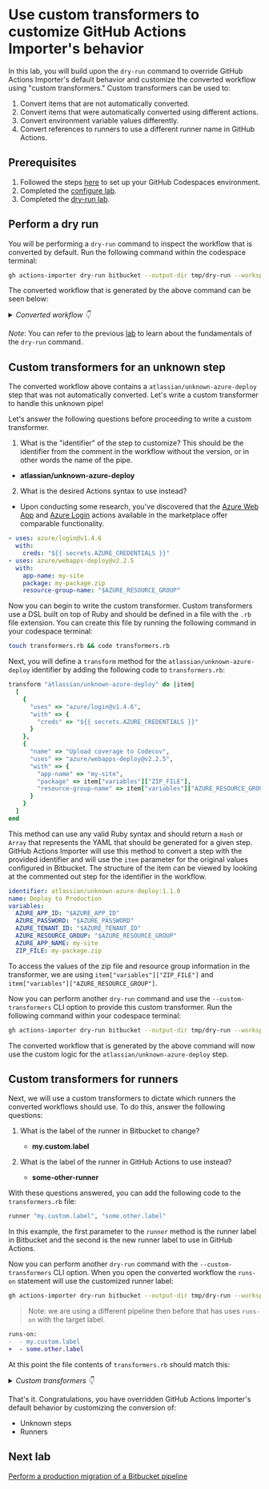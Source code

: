 # Use custom transformers to customize GitHub Actions Importer's behavior

In this lab, you will build upon the `dry-run` command to override GitHub Actions Importer's default behavior and customize the converted workflow using "custom transformers." Custom transformers can be used to:

1. Convert items that are not automatically converted.
2. Convert items that were automatically converted using different actions.
3. Convert environment variable values differently.
4. Convert references to runners to use a different runner name in GitHub Actions.

## Prerequisites

1. Followed the steps [here](./readme.md#configure-your-codespace) to set up your GitHub Codespaces environment.
2. Completed the [configure lab](./1-configure.md#configuring-credentials).
3. Completed the [dry-run lab](./4-dry-run.md).

## Perform a dry run

You will be performing a `dry-run` command to inspect the workflow that is converted by default. Run the following command within the codespace terminal:

```bash
gh actions-importer dry-run bitbucket --output-dir tmp/dry-run --workspace actions-importer --repository node-deploy --source-file-path ./bitbucket/bootstrap/source_files/node_deploy.yml
```

The converted workflow that is generated by the above command can be seen below:

<details>
  <summary><em>Converted workflow 👇</em></summary>

```yaml
name: default
on:
  push:
jobs:
  step_job_1:
    runs-on: ubuntu-latest
    container:
      image: node:16
    steps:
    - uses: actions/checkout@v3.6.0
    - name: Build and Test
      run: |-
        npm install
        npm test
        apt update && apt install zip
        zip -r app-${{ github.run_number }}.zip . -x *.git* bitbucket-pipelines.yml
    - name: Code linting
      run: |-
        npm install eslint
        npx eslint .
#     # This item has no matching transformer
#     - identifier: atlassian/unknown-azure-deploy:1.1.0
#       name: Deploy to Production
#       variables:
#         AZURE_APP_ID: "$AZURE_APP_ID"
#         AZURE_PASSWORD: "$AZURE_PASSWORD"
#         AZURE_TENANT_ID: "$AZURE_TENANT_ID"
#         AZURE_RESOURCE_GROUP: "$AZURE_RESOURCE_GROUP"
#         AZURE_APP_NAME: my-site
#         ZIP_FILE: my-package.zip
    - uses: actions/upload-artifact@v3.1.1
      with:
        name: step_job_1
        path: "*.zip"
```

</details>

_Note_: You can refer to the previous [lab](./4-dry-run.md) to learn about the fundamentals of the `dry-run` command.

## Custom transformers for an unknown step

The converted workflow above contains a `atlassian/unknown-azure-deploy` step that was not automatically converted.  Let's write a custom transformer to handle this unknown pipe!

Let's answer the following questions before proceeding to write a custom transformer.

1) What is the "identifier" of the step to customize? This should be the identifier from the comment in the workflow without the version, or in other words the name of the pipe.
  - __atlassian/unknown-azure-deploy__

2) What is the desired Actions syntax to use instead?
  - Upon conducting some research, you've discovered that the [Azure Web App](https://github.com/marketplace/actions/azure-webapp) and [Azure Login](https://github.com/marketplace/actions/azure-login) actions available in the marketplace offer comparable functionality.

  ```yaml
  - uses: azure/login@v1.4.6
    with:
      creds: "${{ secrets.AZURE_CREDENTIALS }}"
  - uses: azure/webapps-deploy@v2.2.5
    with:
      app-name: my-site
      package: my-package.zip
      resource-group-name: "$AZURE_RESOURCE_GROUP"
  ```

  Now you can begin to write the custom transformer. Custom transformers use a DSL built on top of Ruby and should be defined in a file with the `.rb` file extension. You can create this file by running the following command in your codespace terminal:

  ```bash
  touch transformers.rb && code transformers.rb
  ```

  Next, you will define a `transform` method for the `atlassian/unknown-azure-deploy` identifier by adding the following code to `transformers.rb`:

  ```ruby
  transform "atlassian/unknown-azure-deploy" do |item|
    [
      {
        "uses" => "azure/login@v1.4.6",
        "with" => {
          "creds" => "${{ secrets.AZURE_CREDENTIALS }}"
        }
      },
      {
        "name" => "Upload coverage to Codecov",
        "uses" => "azure/webapps-deploy@v2.2.5",
        "with" => {
          "app-name" => "my-site",
          "package" => item["variables"]["ZIP_FILE"],
          "resource-group-name" => item["variables"]["AZURE_RESOURCE_GROUP"]
        }
      }
    ]
  end
  ```

This method can use any valid Ruby syntax and should return a `Hash` or `Array` that represents the YAML that should be generated for a given step. GitHub Actions Importer will use this method to convert a step with the provided identifier and will use the `item` parameter for the original values configured in Bitbucket. The structure of the item can be viewed by looking at the commented out step for the identifier in the workflow.

```yaml
identifier: atlassian/unknown-azure-deploy:1.1.0
name: Deploy to Production
variables:
  AZURE_APP_ID: "$AZURE_APP_ID"
  AZURE_PASSWORD: "$AZURE_PASSWORD"
  AZURE_TENANT_ID: "$AZURE_TENANT_ID"
  AZURE_RESOURCE_GROUP: "$AZURE_RESOURCE_GROUP"
  AZURE_APP_NAME: my-site
  ZIP_FILE: my-package.zip
```

To access the values of the zip file and resource group information in the transformer, we are using `item["variables"]["ZIP_FILE"]` and `item["variables"]["AZURE_RESOURCE_GROUP"]`.

Now you can perform another `dry-run` command and use the `--custom-transformers` CLI option to provide this custom transformer. Run the following command within your codespace terminal:

```bash
gh actions-importer dry-run bitbucket --output-dir tmp/dry-run --workspace actions-importer --repository node-deploy --source-file-path ./bitbucket/bootstrap/source_files/node_deploy.yml --custom-transformers transformers.rb
```

The converted workflow that is generated by the above command will now use the custom logic for the `atlassian/unknown-azure-deploy` step.

## Custom transformers for runners
Next, we will use a custom transformers to dictate which runners the converted workflows should use. To do this, answer the following questions:

1. What is the label of the runner in Bitbucket to change?
    - __my.custom.label__

2. What is the label of the runner in GitHub Actions to use instead?
    - __some-other-runner__

With these questions answered, you can add the following code to the `transformers.rb` file:

```ruby
runner "my.custom.label", "some.other.label"
```

In this example, the first parameter to the `runner` method is the runner label in Bitbucket and the second is the new runner label to use in GitHub Actions.

Now you can perform another `dry-run` command with the `--custom-transformers` CLI option. When you open the converted workflow the `runs-on` statement will use the customized runner label:

```bash
gh actions-importer dry-run bitbucket --output-dir tmp/dry-run --workspace actions-importer --repository python --source-file-path ./bitbucket/bootstrap/source_files/python.yml --custom-transformers transformers.rb
```
> Note: we are using a different pipeline then before that has uses `runs-on` with the target label.

```diff
runs-on:
-  - my.custom.label
+  - some.other.label
```

At this point the file contents of `transformers.rb` should match this:

<details>
  <summary><em>Custom transformers 👇</em></summary>

```ruby
runner "my.custom.label", "some-other-runner"

transform "atlassian/unknown-azure-deploy" do |item|
  variables = item["variables"]
  [
    {
      "uses" => "azure/login@v1.4.6",
      "with" => {
        "creds" => "${{ secrets.AZURE_CREDENTIALS }}"
      }
    },
    {
      "name" => "Upload coverage to Codecov",
      "uses" => "azure/webapps-deploy@v2.2.5",
      "with" => {
        "app-name" => "my-site",
        "package" => variables["ZIP_FILE"],
        "resource-group-name" => variables["AZURE_RESOURCE_GROUP"]
      }
    }
  ]
end
```

</details>

That's it. Congratulations, you have overridden GitHub Actions Importer's default behavior by customizing the conversion of:

- Unknown steps
- Runners
## Next lab

[Perform a production migration of a Bitbucket pipeline](6-migrate.md)
